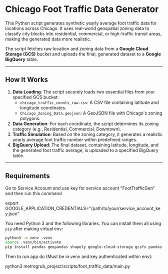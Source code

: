 # Chicago Foot Traffic Data Generator

This Python script generates synthetic yearly average foot traffic data for locations across Chicago. It uses real-world geospatial zoning data to classify city blocks into residential, commercial, or high-traffic transit areas, making the generated data more realistic.

The script fetches raw location and zoning data from a **Google Cloud Storage (GCS)** bucket and uploads the final, generated dataset to a **Google BigQuery** table.

---
## How It Works

1.  **Data Loading**: The script securely loads two essential files from your specified GCS bucket:
    * `chicago_traffic_counts_raw.csv`: A CSV file containing latitude and longitude coordinates.
    * `Chicago_Zoning_Data.geojson`: A GeoJSON file with Chicago's zoning polygons.
2.  **Data Generation**: For each coordinate, the script determines its zoning category (e.g., Residential, Commercial, Downtown).
3.  **Traffic Simulation**: Based on the zoning category, it generates a realistic yearly average foot traffic number within predefined ranges.
4.  **BigQuery Upload**: The final dataset, containing latitude, longitude, and the generated foot traffic average, is uploaded to a specified BigQuery table.

---
## Requirements

Go to Service Account and use key for service account "FootTrafficGen" and then run this command

export GOOGLE_APPLICATION_CREDENTIALS="/path/to/your/service_account_key.json"

You need Python 3 and the following libraries. You can install them all using `pip` after making virtual env:

```bash
python3 -m venv .venv 
source .venv/bin/activate
pip install pandas geopandas shapely google-cloud-storage gcsfs pandas-gbq
```

Then to run app do (Must be in venv and key authenticated within env):

python3 metrogrub_project/scripts/foot_traffic_data/main.py


